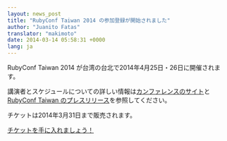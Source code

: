 ```yaml
---
layout: news_post
title: "RubyConf Taiwan 2014 の参加登録が開始されました"
author: "Juanito Fatas"
translator: "makimoto"
date: 2014-03-14 05:58:31 +0000
lang: ja
---
```


RubyConf Taiwan 2014 が台湾の台北で2014年4月25日・26日に開催されます。

講演者とスケジュールについての詳しい情報は[カンファレンスのサイト](http://rubyconf.tw/2014/)と
[RubyConf Taiwan のプレスリリース](http://rubytaiwan.tumblr.com/post/79134654151/rubyconftaiwan2014-press-release-en)を参照してください。


チケットは2014年3月31日まで販売されます。

[チケットを手に入れましょう！](http://rubytaiwan.kktix.cc/events/rubyconftw2014?locale=en)
